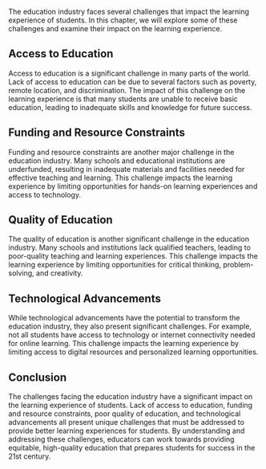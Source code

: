 
The education industry faces several challenges that impact the learning experience of students. In this chapter, we will explore some of these challenges and examine their impact on the learning experience.

Access to Education
-------------------

Access to education is a significant challenge in many parts of the world. Lack of access to education can be due to several factors such as poverty, remote location, and discrimination. The impact of this challenge on the learning experience is that many students are unable to receive basic education, leading to inadequate skills and knowledge for future success.

Funding and Resource Constraints
--------------------------------

Funding and resource constraints are another major challenge in the education industry. Many schools and educational institutions are underfunded, resulting in inadequate materials and facilities needed for effective teaching and learning. This challenge impacts the learning experience by limiting opportunities for hands-on learning experiences and access to technology.

Quality of Education
--------------------

The quality of education is another significant challenge in the education industry. Many schools and institutions lack qualified teachers, leading to poor-quality teaching and learning experiences. This challenge impacts the learning experience by limiting opportunities for critical thinking, problem-solving, and creativity.

Technological Advancements
--------------------------

While technological advancements have the potential to transform the education industry, they also present significant challenges. For example, not all students have access to technology or internet connectivity needed for online learning. This challenge impacts the learning experience by limiting access to digital resources and personalized learning opportunities.

Conclusion
----------

The challenges facing the education industry have a significant impact on the learning experience of students. Lack of access to education, funding and resource constraints, poor quality of education, and technological advancements all present unique challenges that must be addressed to provide better learning experiences for students. By understanding and addressing these challenges, educators can work towards providing equitable, high-quality education that prepares students for success in the 21st century.
